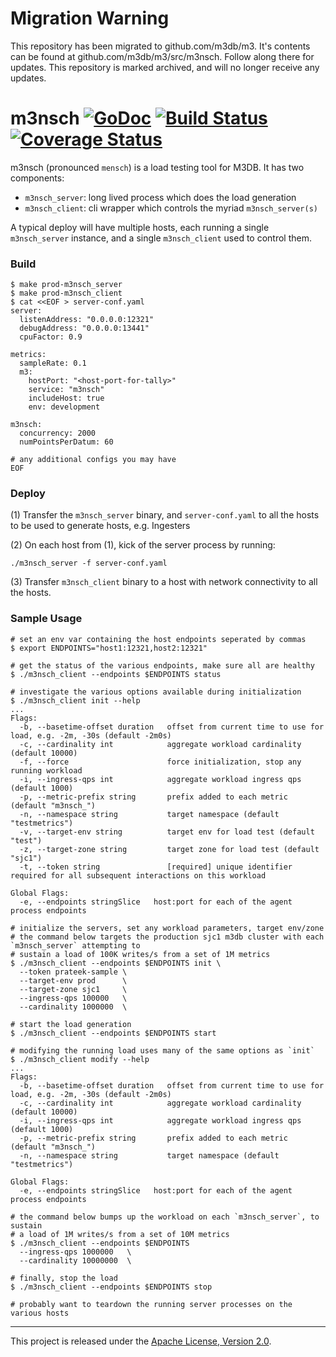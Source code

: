 Migration Warning
=================
This repository has been migrated to github.com/m3db/m3. It's contents can be found at github.com/m3db/m3/src/m3nsch. Follow along there for updates. This repository is marked archived, and will no longer receive any updates.

m3nsch [![GoDoc][doc-img]][doc] [![Build Status][ci-img]][ci] [![Coverage Status][cov-img]][cov]
======
m3nsch (pronounced `mensch`) is a load testing tool for M3DB. It has two components:
  - `m3nsch_server`: long lived process which does the load generation
  - `m3nsch_client`: cli wrapper which controls the myriad `m3nsch_server(s)`

A typical deploy will have multiple hosts, each running a single `m3nsch_server` instance,
and a single `m3nsch_client` used to control them.

### Build
```
$ make prod-m3nsch_server
$ make prod-m3nsch_client
$ cat <<EOF > server-conf.yaml
server:
  listenAddress: "0.0.0.0:12321"
  debugAddress: "0.0.0.0:13441"
  cpuFactor: 0.9

metrics:
  sampleRate: 0.1
  m3:
    hostPort: "<host-port-for-tally>"
    service: "m3nsch"
    includeHost: true
    env: development

m3nsch:
  concurrency: 2000
  numPointsPerDatum: 60

# any additional configs you may have
EOF
```

### Deploy
(1) Transfer the `m3nsch_server` binary, and `server-conf.yaml` to all the hosts to be used to generate hosts, e.g. Ingesters

(2) On each host from (1), kick of the server process by running:
```
./m3nsch_server -f server-conf.yaml
```

(3) Transfer `m3nsch_client` binary to a host with network connectivity to all the hosts.

### Sample Usage
```
# set an env var containing the host endpoints seperated by commas
$ export ENDPOINTS="host1:12321,host2:12321"

# get the status of the various endpoints, make sure all are healthy
$ ./m3nsch_client --endpoints $ENDPOINTS status

# investigate the various options available during initialization
$ ./m3nsch_client init --help
...
Flags:
  -b, --basetime-offset duration   offset from current time to use for load, e.g. -2m, -30s (default -2m0s)
  -c, --cardinality int            aggregate workload cardinality (default 10000)
  -f, --force                      force initialization, stop any running workload
  -i, --ingress-qps int            aggregate workload ingress qps (default 1000)
  -p, --metric-prefix string       prefix added to each metric (default "m3nsch_")
  -n, --namespace string           target namespace (default "testmetrics")
  -v, --target-env string          target env for load test (default "test")
  -z, --target-zone string         target zone for load test (default "sjc1")
  -t, --token string               [required] unique identifier required for all subsequent interactions on this workload

Global Flags:
  -e, --endpoints stringSlice   host:port for each of the agent process endpoints

# initialize the servers, set any workload parameters, target env/zone
# the command below targets the production sjc1 m3db cluster with each `m3nsch_server` attempting to
# sustain a load of 100K writes/s from a set of 1M metrics
$ ./m3nsch_client --endpoints $ENDPOINTS init \
  --token prateek-sample \
  --target-env prod      \
  --target-zone sjc1     \
  --ingress-qps 100000   \
  --cardinality 1000000  \

# start the load generation
$ ./m3nsch_client --endpoints $ENDPOINTS start

# modifying the running load uses many of the same options as `init`
$ ./m3nsch_client modify --help
...
Flags:
  -b, --basetime-offset duration   offset from current time to use for load, e.g. -2m, -30s (default -2m0s)
  -c, --cardinality int            aggregate workload cardinality (default 10000)
  -i, --ingress-qps int            aggregate workload ingress qps (default 1000)
  -p, --metric-prefix string       prefix added to each metric (default "m3nsch_")
  -n, --namespace string           target namespace (default "testmetrics")

Global Flags:
  -e, --endpoints stringSlice   host:port for each of the agent process endpoints

# the command below bumps up the workload on each `m3nsch_server`, to sustain
# a load of 1M writes/s from a set of 10M metrics
$ ./m3nsch_client --endpoints $ENDPOINTS
  --ingress-qps 1000000   \
  --cardinality 10000000  \

# finally, stop the load
$ ./m3nsch_client --endpoints $ENDPOINTS stop

# probably want to teardown the running server processes on the various hosts
```

<hr>

This project is released under the [Apache License, Version 2.0](LICENSE).

[doc-img]: https://godoc.org/github.com/m3db/m3nsch?status.svg
[doc]: https://godoc.org/github.com/m3db/m3nsch
[ci-img]: https://travis-ci.org/m3db/m3nsch.svg?branch=master
[ci]: https://travis-ci.org/m3db/m3nsch
[cov-img]: https://coveralls.io/repos/m3db/m3nsch/badge.svg?branch=master&service=github
[cov]: https://coveralls.io/github/m3db/m3nsch?branch=master
